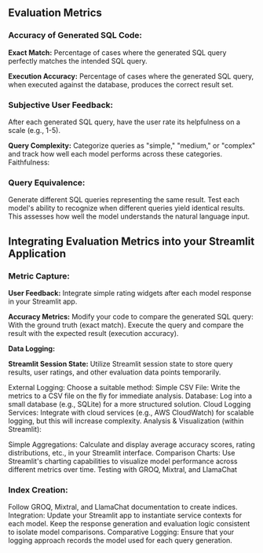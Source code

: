 ## Evaluation Metrics

### Accuracy of Generated SQL Code:

**Exact Match:** Percentage of cases where the generated SQL query perfectly matches the intended SQL query.

**Execution Accuracy:** Percentage of cases where the generated SQL query, when executed against the database, produces the correct result set.

### Subjective User Feedback: 

After each generated SQL query, have the user rate its helpfulness on a scale (e.g., 1-5).

**Query Complexity:** Categorize queries as "simple," "medium," or "complex" and track how well each model performs across these categories.
Faithfulness:

### Query Equivalence:
Generate different SQL queries representing the same result. Test each model's ability to recognize when different queries yield identical results. This assesses how well the model understands the natural language input.

## Integrating Evaluation Metrics into your Streamlit Application

### Metric Capture:

**User Feedback:** 
Integrate simple rating widgets after each model response in your Streamlit app.

**Accuracy Metrics:** Modify your code to compare the generated SQL query:
With the ground truth (exact match).
Execute the query and compare the result with the expected result (execution accuracy).

**Data Logging:**

**Streamlit Session State:** Utilize Streamlit session state to store query results, user ratings, and other evaluation data points temporarily.

External Logging: Choose a suitable method:
Simple CSV File: Write the metrics to a CSV file on the fly for immediate analysis.
Database: Log into a small database (e.g., SQLite) for a more structured solution.
Cloud Logging Services: Integrate with cloud services (e.g., AWS CloudWatch) for scalable logging, but this will increase complexity.
Analysis & Visualization (within Streamlit):

Simple Aggregations: Calculate and display average accuracy scores, rating distributions, etc., in your Streamlit interface.
Comparison Charts: Use Streamlit's charting capabilities to visualize model performance across different metrics over time.
Testing with GROQ, Mixtral, and LlamaChat

### Index Creation:
Follow GROQ, Mixtral, and LlamaChat documentation to create indices.
Integration:
Update your Streamlit app to instantiate service contexts for each model. Keep the response generation and evaluation logic consistent to isolate model comparisons.
Comparative Logging:
Ensure that your logging approach records the model used for each query generation.